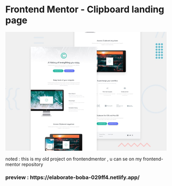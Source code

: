 # Frontend Mentor - Clipboard landing page

![Design preview for the Clipboard landing page coding challenge](./design/desktop-preview.jpg)

noted : this is my old project on frontendmentor , u can se on my frontend-mentor repository
<h3> preview : https://elaborate-boba-029ff4.netlify.app/

